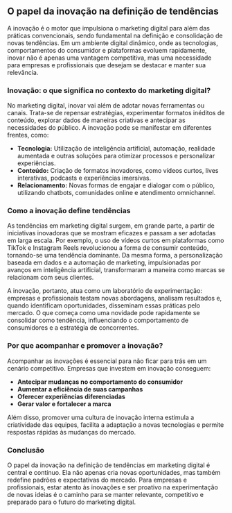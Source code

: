 
## O papel da inovação na definição de tendências

A inovação é o motor que impulsiona o marketing digital para além das práticas convencionais, sendo fundamental na definição e consolidação de novas tendências. Em um ambiente digital dinâmico, onde as tecnologias, comportamentos do consumidor e plataformas evoluem rapidamente, inovar não é apenas uma vantagem competitiva, mas uma necessidade para empresas e profissionais que desejam se destacar e manter sua relevância.

### Inovação: o que significa no contexto do marketing digital?

No marketing digital, inovar vai além de adotar novas ferramentas ou canais. Trata-se de repensar estratégias, experimentar formatos inéditos de conteúdo, explorar dados de maneiras criativas e antecipar as necessidades do público. A inovação pode se manifestar em diferentes frentes, como:

- **Tecnologia:** Utilização de inteligência artificial, automação, realidade aumentada e outras soluções para otimizar processos e personalizar experiências.
- **Conteúdo:** Criação de formatos inovadores, como vídeos curtos, lives interativas, podcasts e experiências imersivas.
- **Relacionamento:** Novas formas de engajar e dialogar com o público, utilizando chatbots, comunidades online e atendimento omnichannel.

### Como a inovação define tendências

As tendências em marketing digital surgem, em grande parte, a partir de iniciativas inovadoras que se mostram eficazes e passam a ser adotadas em larga escala. Por exemplo, o uso de vídeos curtos em plataformas como TikTok e Instagram Reels revolucionou a forma de consumir conteúdo, tornando-se uma tendência dominante. Da mesma forma, a personalização baseada em dados e a automação de marketing, impulsionadas por avanços em inteligência artificial, transformaram a maneira como marcas se relacionam com seus clientes.

A inovação, portanto, atua como um laboratório de experimentação: empresas e profissionais testam novas abordagens, analisam resultados e, quando identificam oportunidades, disseminam essas práticas pelo mercado. O que começa como uma novidade pode rapidamente se consolidar como tendência, influenciando o comportamento de consumidores e a estratégia de concorrentes.

### Por que acompanhar e promover a inovação?

Acompanhar as inovações é essencial para não ficar para trás em um cenário competitivo. Empresas que investem em inovação conseguem:

- **Antecipar mudanças no comportamento do consumidor**
- **Aumentar a eficiência de suas campanhas**
- **Oferecer experiências diferenciadas**
- **Gerar valor e fortalecer a marca**

Além disso, promover uma cultura de inovação interna estimula a criatividade das equipes, facilita a adaptação a novas tecnologias e permite respostas rápidas às mudanças do mercado.

### Conclusão

O papel da inovação na definição de tendências em marketing digital é central e contínuo. Ela não apenas cria novas oportunidades, mas também redefine padrões e expectativas do mercado. Para empresas e profissionais, estar atento às inovações e ser proativo na experimentação de novas ideias é o caminho para se manter relevante, competitivo e preparado para o futuro do marketing digital.
```
